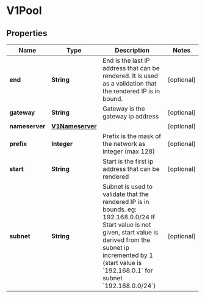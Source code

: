 # V1Pool

## Properties
Name | Type | Description | Notes
------------ | ------------- | ------------- | -------------
**end** | **String** | End is the last IP address that can be rendered. It is used as a validation that the rendered IP is in bound. |  [optional]
**gateway** | **String** | Gateway is the gateway ip address |  [optional]
**nameserver** | [**V1Nameserver**](V1Nameserver.md) |  |  [optional]
**prefix** | **Integer** | Prefix is the mask of the network as integer (max 128) |  [optional]
**start** | **String** | Start is the first ip address that can be rendered |  [optional]
**subnet** | **String** | Subnet is used to validate that the rendered IP is in bounds. eg: 192.168.0.0/24 If Start value is not given, start value is derived from the subnet ip incremented by 1 (start value is &#x60;192.168.0.1&#x60; for subnet &#x60;192.168.0.0/24&#x60;) |  [optional]
